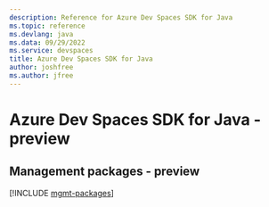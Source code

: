 ```yaml
---
description: Reference for Azure Dev Spaces SDK for Java
ms.topic: reference
ms.devlang: java
ms.data: 09/29/2022
ms.service: devspaces
title: Azure Dev Spaces SDK for Java
author: joshfree
ms.author: jfree
---
```

# Azure Dev Spaces SDK for Java - preview

## Management packages - preview
[!INCLUDE [mgmt-packages](dev-spaces-mgmt-index.md)]